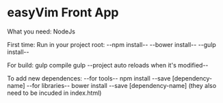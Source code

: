 # easyVim Front App

What you need:
  NodeJs

  First time:
    Run in your project root:
      --npm install--
      --bower install--
     --gulp install--

  For build:
    gulp compile
    gulp --project auto reloads when it's modified--
    
To add new dependences: 
  --for tools-- 
    npm install --save [dependency-name]
  --for libraries-- 
    bower install --save [dependency-name] (they also need to be incuded in index.html)
